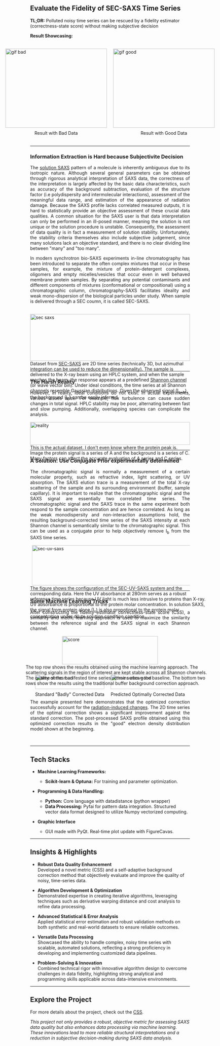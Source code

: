 ## Evaluate the Fidelity of SEC-SAXS Time Series  

**TL;DR:** Polluted noisy time series can be rescued by a fidelity estimator (correctness-state score) without making subjective decision

**Result Showcasing:**
<div style="display: flex; justify-content: center; gap: 20px; margin: 2rem 0;">
  <figure style="margin: 0;">
    <img src="images/denss_bad.webp" alt="gif bad" style="width: 320px; height: 250px; object-fit: cover; object-position: center  50% 50%;">
    <figcaption style="text-align: center; margin-top: 0.5rem;">Result with Bad Data</figcaption>
  </figure>
  <figure style="margin: 0;">
    <img src="images/denss_good.gif" alt="gif good" style="width: 320px; height: 250px; object-fit: cover; object-position: 50% 30%;">
    <figcaption style="text-align: center; margin-top: 0.5rem;">Result with Good Data</figcaption>
  </figure>
</div>

---

### Information Extraction is Hard because Subjectivite Decision
<div style="text-align: justify;">
  The <a class="inline-link" href="https://en.wikipedia.org/wiki/Biological_small-angle_scattering">solution SAXS</a> pattern of a molecule is inherently ambiguous due
  to its isotropic nature. Although several general parameters can be obtained through rigorous analytical
  interpretation of SAXS data, the correctness of the interpretation is largely affected by the basic data characteristics, such as accuracy of the background subtraction,
  evaluation of the structure factor (i.e polydispersity and intermolecular interactions),
  assessment of the meaningful data range, and estimation of the appearance of radiation
  damage. Because the SAXS profile lacks correlated measured outputs, it is
  hard to statistically provide an objective assessment of these crucial data qualities. A common
  situation for the SAXS user is that data interpretation can only be performed in an ill-posed
  manner, meaning the solution is not unique or the solution procedure is unstable. Consequently, the
  assessment of data quality is in fact a measurement of solution stability. Unfortunately, the stability criteria themselves also include subjective judgement, since many solutions lack an objective standard, and there is no clear dividing line between "many" and "too many".

  In modern synchrotron bio-SAXS experiments in-line chromatography has been introduced
to separate the often complex mixtures that occur in these samples, for example, the mixture
of protein-detergent complexes, oligomers and empty micelles/vesicles that occur even in
well behaved membrane protein samples. By separating any potential contaminants and
different components of mixtures (conformational or compositional) using a chromatographic
column, chromatography-SAXS facilitates ideality and weak mono-dispersion of the
biological particles under study. When sample is delivered through a SEC coumn, it is called SEC-SAXS.
</div>

<div style="display: flex; justify-content: center; gap: 20px; margin: 2rem 0;">
  <figure style="margin: 0;">
    <img src="images/sec_saxs.png" alt="sec saxs" style="width: 100%; object-fit: cover; object-position: center  50% 50%;">
    <figcaption>
      Dataset from <a class="inline-link" href="https://pmc.ncbi.nlm.nih.gov/articles/PMC6276278/">SEC-SAXS</a> are 2D time series (technically 3D, but azimuthal integration can be used to reduce the dimensionality). The sample is delivered to the X-ray beam using an HPLC system, and when the sample reaches the beam, the response appears at a predefined <a class="inline-link" href="https://pmc.ncbi.nlm.nih.gov/articles/PMC4420545/">Shannon channel</a> (or wave vector bin). Under ideal conditions, the time series at all Shannon channels resemble Gaussian distributions. Given the observed signal (I<sub>s+b</sub>), the background (I<sub>b</sub>) can be easily inferred.
    </figcaption>
  </figure>
</div>

---

### The Harsh Reality 
<div style="text-align: justify;">
However, in reality, ideal conditions do not exist. In actual experiments, various issues arise. For example, flux turbulence can cause sudden changes in total signal. HPLC stability may be poor, alternating between fast and slow pumping. Additionally, overlapping species can complicate the analysis.
</div>
<div style="display: flex; justify-content: center; gap: 20px; margin: 1rem 0;">
  <figure style="margin: 0;">
    <img src="images/sec_saxs_reality.webp" alt="reality" style="width: 100%; object-fit: cover; object-position: center  50% 50%;">
    <figcaption>
      This is the actual dataset. I don't even know where the protein peak is. Image the protein signal is a series of A and the background is a series of C. Many factors can affect the accurate evaluation of A series and C series.
    </figcaption>
  </figure>
</div>

---

### A Solution: Use Conjugate Prior experimentally determined
<div style="text-align: justify;">
 The chromatographic signal is normally a measurement of a certain molecular property, such as refractive index, light scattering, or UV absorption. The SAXS elution trace is a measurement of the total X-ray scattering of the sample and its surrounding environment (buffer, sample capillary). It is important to realize that the chromatographic signal and the SAXS signal are essentially two correlated time series. The chromatographic signal and the SAXS trace in the same experiment both respond to the sample concentration and are hence correlated. As long as the weak monodispersity and non-interaction assumptions hold, the resulting background-corrected time series of the SAXS intensity at each Shannon channel is semantically similar to the chromatographic signal. This can be used as a conjugate prior to help objectively remove I<sub>b</sub> from the SAXS time series. 
</div>

<div style="display: flex; justify-content: center; gap: 20px; margin: 1rem 0; width: 110%;">
  <figure style="margin: 0;">
      <img src="images/sec_uv_saxs.png" alt="sec-uv-saxs" style="width: 100%; height: auto; object-fit: cover; clip-path: inset(0% 10% 0% 0%); transform: translateX(1%); /* Shift left to center the visible portion */">
    <figcaption>
      The figure shows the configuration of the SEC-UV-SAXS system and the corresponding data. Here the UV absorbance at 280nm serves as a robust reference time series because UV light is much less intrusive to proteins than X-ray. UV absorbance is proportional to the protein molar concentration. In solution SAXS, the signal from protein alone (I<sub>s</sub>) is also propotional to the protein molar concentration under dilute solution condition condition.
    </figcaption>
  </figure>
</div>

---

### Some Machine Learning Tricks
<div style="text-align: justify;">
After constructing the fidelity estimator correctness-state score (CSS), a similarity and metric learning approach is used to maximize the similarity between the reference signal and the SAXS signal in each Shannon channel.
</div>

<div style="display: flex; justify-content: center; gap: 20px; margin: 1rem 0;">
  <figure style="margin: 0; width: 60%;">
      <img src="images/score_shannon.webp?raw=true" alt="score" style="width: 100%; height: auto; object-fit: cover;">
    <figcaption style="width: 190%; transform: translateX(-20%);">
      The top row shows the results obtained using the machine learning approach. The scattering signals in the region of interest are kept stable across all Shannon channels. The quality of the manifested time series remains above the baseline. The bottom two rows show the results using the traditional buffer background correction approach.     
    </figcaption>
  </figure>
</div>

<div style="display: flex; justify-content: center; gap: 20px; margin: 2rem 0;">
  <figure style="margin: 0;">
    <img src="images/tim_original.png" alt="time series bad" style="width: 100%; height: auto; object-fit: cover;">
    <figcaption style="text-align: center; margin-top: 0.5rem;">Standard "Badly" Corrected Data</figcaption>
  </figure>
  <figure style="margin: 0;">
    <img src="images/tim_corrected.png" alt="time series good" style="width: 100%; height: auto; object-fit: cover;">
    <figcaption style="text-align: center; margin-top: 0.5rem;">Predicted Optimally Corrected Data</figcaption>
  </figure>
</div>

<div style="text-align: justify;">
The example presented here demonstrates that the optimized correction successfully account for the
<a class="inline-link" href="https://journals.iucr.org/d/issues/2010/04/00/ba5150/index.html">
radiation-induced changes</a>. The 2D time series of the optimal correction shows a significant improvement
against the standard correction. The post-processed SAXS profile obtained using
this optimized correction results in the "good" electron density distribution model shown at the beginning.
</div>

&nbsp;

---

## Tech Stacks

- **Machine Learning Frameworks:**  
  - **Scikit-learn & Optuna:** For training and parameter optimization.
  
- **Programming & Data Handling:**  
  - **Python:** Core language with datadistance (python wrapper)
  - **Data Processing:** Pyfai for pattern data integration. Structured vector data format designed to utilize Numpy vectorized computing. 

- **Graphic Interface**  
  - GUI made with PyQt. Real-time plot update with FigureCavas.
  

---

## Insights & Highlights

- **Robust Data Quality Enhancement**  
  Developed a novel metric (CSS) and a self-adaptive background correction method that objectively evaluate and improve the quality of noisy, time-series data.

- **Algorithm Development & Optimization**  
  Demonstrated expertise in creating iterative algorithms, leveraging techniques such as derivative warping distance and cost analysis to refine data processing.

- **Advanced Statistical & Error Analysis**  
  Applied statistical error estimation and robust validation methods on both synthetic and real-world datasets to ensure reliable outcomes.

- **Versatile Data Processing**  
  Showcased the ability to handle complex, noisy time series with scalable, automated solutions, reflecting a strong proficiency in developing and implementing customized data pipelines.

- **Problem-Solving & Innovation**  
  Combined technical rigor with innovative algorithm design to overcome challenges in data fidelity, highlighting strong analytical and programming skills applicable across data-intensive environments.


---


## Explore the Project

For more details about the project, check out the <a class="inline-link" href="https://github.com/PearsonCUI/CSSGUI">CSS</a>.

*This project not only provides a robust, objective metric for assessing SAXS data quality but also enhances data processing via machine learning. These innovations lead to more reliable structural interpretations and a reduction in subjective decision-making during SAXS data analysis.*



